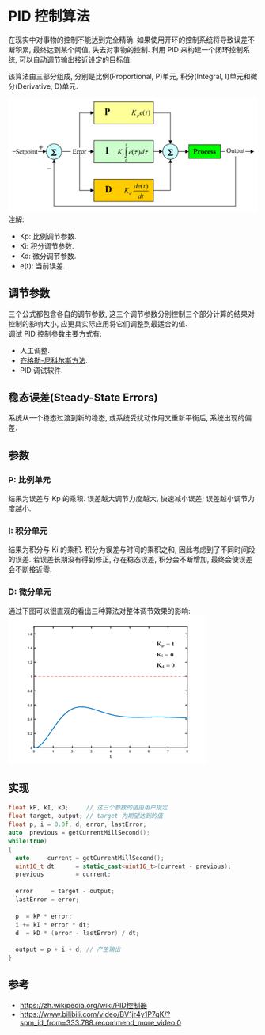 # PID 控制算法

在现实中对事物的控制不能达到完全精确. 如果使用开环的控制系统将导致误差不断积累, 最终达到某个阈值, 失去对事物的控制. 利用 PID 来构建一个闭环控制系统, 可以自动调节输出接近设定的目标值.  

该算法由三部分组成, 分别是比例(Proportional, P)单元, 积分(Integral, I)单元和微分(Derivative, D)单元.  

![](assets/PID_feedback_nct_int_correct.png)  
注解:

- Kp: 比例调节参数.
- Ki: 积分调节参数.
- Kd: 微分调节参数.
- e(t): 当前误差.

## 调节参数

三个公式都包含各自的调节参数, 这三个调节参数分别控制三个部分计算的结果对控制的影响大小, 应更具实际应用将它们调整到最适合的值.  
调试 PID 控制参数主要方式有:

- 人工调整.
- [齐格勒-尼科尔斯方法].
- PID 调试软件.

## 稳态误差(Steady-State Errors)

系统从一个稳态过渡到新的稳态, 或系统受扰动作用又重新平衡后, 系统出现的偏差.

## 参数

### P: 比例单元

结果为误差与 Kp 的乘积. 误差越大调节力度越大, 快速减小误差; 误差越小调节力度越小.  

### I: 积分单元

结果为积分与 Ki 的乘积. 积分为误差与时间的乘积之和, 因此考虑到了不同时间段的误差. 若误差长期没有得到修正, 存在稳态误差, 积分会不断增加, 最终会使误差会不断接近零.  

### D: 微分单元

通过下图可以很直观的看出三种算法对整体调节效果的影响:  
![](assets/PID_Compensation_Animated.gif)

## 实现

```cpp
float kP, kI, kD;     // 这三个参数的值由用户指定
float target, output; // target 为期望达到的值
float p, i = 0.0f, d, error, lastError;
auto  previous = getCurrentMillSecond();
while(true)
{
  auto     current = getCurrentMillSecond();
  uint16_t dt      = static_cast<uint16_t>(current - previous);
  previous         = current;

  error     = target - output;
  lastError = error;

  p  = kP * error;
  i += kI * error * dt;
  d  = kD * (error - lastError) / dt;

  output = p + i + d; // 产生输出
}
```

## 参考

- https://zh.wikipedia.org/wiki/PID控制器
- https://www.bilibili.com/video/BV1jr4y1P7qK/?spm_id_from=333.788.recommend_more_video.0

[齐格勒-尼科尔斯方法]: https://zh.wikipedia.org/wiki/齐格勒－尼科尔斯方法
